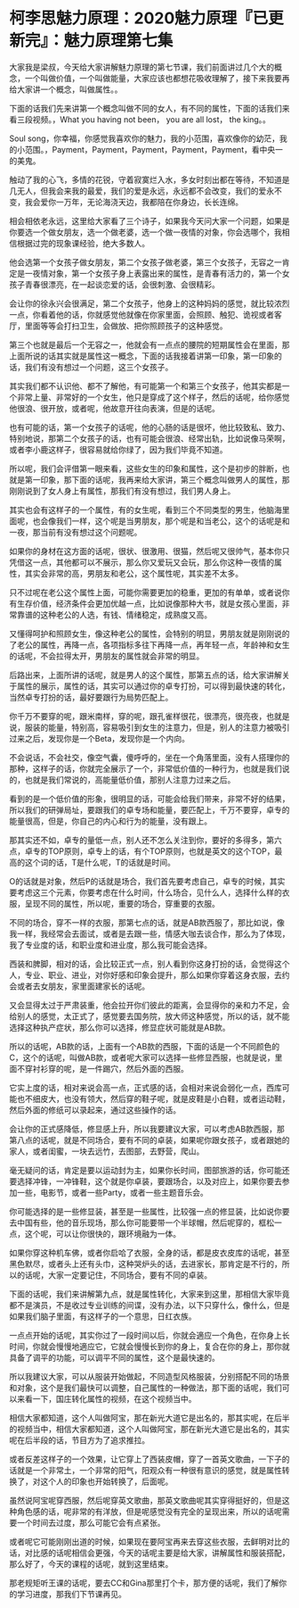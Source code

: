 # 柯李思魅力原理：2020魅力原理『已更新完』：魅力原理第七集

大家我是梁叔，今天给大家讲解魅力原理的第七节课，我们前面讲过几个大的概念，一个叫做价值，一个叫做能量，大家应该也都想花吸收理解了，接下来我要再给大家讲一个概念，叫做属性。。

下面的话我们先来讲第一个概念叫做不同的女人，有不同的属性，下面的话我们来看三段视频。，What you having not been， you are all lost， the king。。

Soul song，你幸福，你感觉我喜欢你的魅力，我的小范围，喜欢像你的幼茫，我的小范围。，Payment，Payment，Payment，Payment，Payment，看中央一的美鬼。

触动了我的心飞，多情的花锐，守着寂寞烂入水，多女时刻出都在等待，不知道是几无人，但我会来我的最爱，我们的爱是永远，永远都不会改变，我们的爱永不变，我会爱你一万年，无论海浇天边，我都陪在你身边，长长连绵。

相会相依老永远，这里给大家看了三个诗子，如果我今天问大家一个问题，如果是你要选一个做女朋友，选一个做老婆，选一个做一夜情的对象，你会选哪个，我相信根据过完的现象课经验，绝大多数人。

他会选第一个女孩子做女朋友，第二个女孩子做老婆，第三个女孩子，无容之一肯定是一夜情对象，第一个女孩子身上表露出来的属性，是青春有活力的，第一个女孩子青春很漂亮，在一起谈恋爱的话，会很刺激、会很精彩。

会让你的徐永兴会很满足，第二个女孩子，他身上的这种妈妈的感觉，就比较浓烈一点，你看着他的话，你就感觉他就像在你家里面，会照顾、触犯、诡视或者客厅，里面等等会打扫卫生，会做放、把你照顾孩子的这种感觉。

第三个也就是最后一个无容之一，他就会有一点点的腰院的短期属性会在里面，那上面所说的话其实就是属性这一概念，下面的话我接着讲第一印象，第一印象的话，我们有没有想过一个问题，这三个女孩子。

其实我们都不认识他、都不了解他，有可能第一个和第三个女孩子，他其实都是一个非常上量、非常好的一个女生，他只是穿成了这个样子，然后的话呢，给你感觉他很浪、很开放，或者呢，他故意开往向表演，但是的话呢。

也有可能的话，第一个女孩子的话呢，他的心肠的话是很坏，他比较致私、致力、特别地说，那第二个女孩子的话，也有可能会很浪、经常出轨，比如说像马荣啊，或者李小鹿这样子，很容易就给你绿了，因为我们毕竟不知道。

所以呢，我们会评借第一眼来看，这些女生的印象和属性，这个是初步的胖断，也就是第一印象，那下面的话呢，我再来给大家讲，第三个概念叫做男人的属性，那刚刚说到了女人身上有属性，那我们有没有想过，我们男人身上。

其实也会有这样子的一个属性，有的女生呢，看到三个不同类型的男生，他脑海里面呢，也会像我们一样，这个呢是当男朋友，那个呢是和当老公，这个的话呢是和一夜，那当前有没有想过这个问题呢。

如果你的身材在这方面的话呢，很状、很激用、很猫，然后呢又很帅气，基本你只凭借这一点，其他都可以不展示，那么你又爱玩又会玩，那么你这种一夜情的属性，其实会非常的高，男朋友和老公，这个属性呢，其实差不太多。

只不过呢在老公这个属性上面，可能你需要更加的稳重，更加的有单单，或者说你有生存价值，经济条件会更加优越一点，比如说像那种大书，就是女孩心里面，非常靠谱的这种老公的人选，有钱、情绪稳定，成熟度又高。

又懂得呵护和照顾女生，像这种老公的属性，会特别的明显，男朋友就是刚刚说的了老公的属性，再降一点，各项指标多往下再降一点，再年轻一点，年龄神和女生的话呢，不会拉得太开，男朋友的属性就会非常的明显。

后路出来，上面所讲的话呢，就是男人的这个属性，那第五点的话，给大家讲解关于属性的展示，属性的话，其实可以通过你的卓专打扮，可以得到最快速的转化，当然卓专打扮的话，最好要跟行为局势匹配上。

你千万不要穿的呢，跟米南样，穿的呢，跟孔雀样很花，很漂亮，很亮夜，也就是说，服装的能量，特别高，容易吸引到女生的注意力，但是，别人的注意力被吸引过来之后，发现你是一个Beta，发现你是一个内向。

不会说话，不会社交，像空气囊，傻呼呼的，坐在一个角落里面，没有人搭理你的那种，这样子的话，你就完全展示了一个，非常低价值的一种行为，也就是我们说的，也就是我们常说的，高能量低价值，那别人注意力过来之后。

看到的是一个低价值的形象，很明显的话，可能会给我们带来，非常不好的结果，所以我们的研弹局址，要跟我们的卓专场和能量，要匹配上，千万不要穿，卓专的能量很高，但是，你自己的内心和行为的能量，没有跟上。

那其实还不如，卓专的量低一点，别人还不怎么关注到你，要好的多得多，第六点，卓专的TOP原则，卓专上的话，有个TOP原则，也就是英文的这个TOP，最高的这个词的话，T是什么呢，T的话就是时间。

O的话就是对象，然后P的话就是场合，我们首先要考虑自己，卓专的时候，其实要考虑这三个元素，你要考虑在什么时间，什么场合，见什么人，选择什么样的衣服，呈现不同的属性，所以呢，重要的场合，穿重要的衣服。

不同的场合，穿不一样的衣服，那第七点的话，就是AB款西服了，那比如说，像我一样，我经常会去面试，或者是去跟一些，情感大咖去谈合作，那么为了体现，我了专业度的话，和职业度和进业度，那么我可能会选择。

西装和脾脚，相对的话，会比较正式一点，别人看到你这身打扮的话，会觉得这个人，专业、职业、进业，对你好感和印象会提升，那么如果你穿着这身衣服，去约会或者去女朋友，家里面建家长的话呢。

又会显得太过于严肃装重，他会拉开你们彼此的距离，会显得你的亲和力不足，会给别人的感觉，太正式了，感觉要去国务院，放大师这种感觉，所以的话，就不能选择这种执产症状，那么你可以选择，修显症状可能就是AB款。

所以的话呢，AB款的话，上面有一个AB款的西服，下面的话是一个不同颜色的C，这个的话呢，叫做AB款，或者呢大家可以选择一些修显西服，也就是说，里面不穿衬衫穿的呢，是一件踢穴，然后外面的西服。

它实上度的话，相对来说会高一点，正式感的话，会相对来说会弱化一点，西库可能也不细皮大，也没有领大，然后穿的鞋子呢，就是皮鞋是小白鞋，或者运动鞋，然后外面的修纸可以录起来，通过这些操作的话。

会让你的正式感降低，修显感上升，所以我要建议大家，可以考虑AB款西服，那第八点的话呢，就是不同场合，要有不同的卓装，如果呢你跟女孩子，或者跟她的家人，或者闺蜜，一块去远竹，去图部，去野营，爬山。

毫无疑问的话，肯定是要以运动封为主，如果你长时间，图部旅游的话，你可能还要选择冲锋，一冲锋鞋，这个就是你卓装，要跟场合，以及对应上，如果你要去参加一些，电影节，或者一些Party，或者一些主题音乐会。

你可能选择的是一些修显装，甚至是一些属性，比较强一点的修显装，比如说你要去中国有些，他的音乐现场，那么你可能要带一个半球帽，然后呢穿的，框松一点，这个呢，可以让你很快的，跟环境融为一体。

如果你穿这种机车佛，或者你启哈了衣服，全身的话，都是皮衣皮库的话呢，甚至黑色默尽，或者头上还有头巾，这种哭炉头的话，去进家长，那肯定是不行的，所以的话呢，大家一定要记住，不同场合，要有不同的卓装。

下面的话呢，我们来讲解第九点，就是属性转化，大家来到这里，那相信大家毕竟都不是演员，不是收过专业训练的间谍，没有办法，以下只穿什么，像什么，但是如果我们脑子里面，有这样子的一个意思，日红衣族。

一点点开始的话呢，其实你过了一段时间以后，你就会適应一个角色，在你身上长时间，你就会慢慢地適应它，它就会慢慢长到你的身上，复合在你的身上，那你就具备了调平的功能，可以调平不同的属性，这个是最快速的。

所以我建议大家，可以从服装开始做起，不同造型风格服装，分别搭配不同的场景和对象，这个是我们最快可以调整，自己属性的一种做法，那下面的话呢，我们可以来看一下，国庄转化属性的视频，在这个视频当中。

相信大家都知道，这个人叫做阿宝，那在新光大道它是出名的，那其实呢，在后半的视频当中，相信大家都知道，这个人叫做阿宝，那在新光大道它是出名的，其实呢在后半段的话，节目方为了追求推拉。

或者反差这样子的一个效果，让它穿上了西装皮帽，穿了一首英文歌曲，一下子的话就是一个非常土，一个非常的阳气，阳观众有一种很有意识的感觉，就是属性转换了，对这个人的印象也开始转换了，后面呢。

虽然说阿宝呢穿西服，然后呢穿英文歌曲，那英文歌曲呢其实穿得挺好的，但是这种角色感的话，呢非常的有洋放，但是呢感觉没有完全的呈现出来，所以的话呢需要一个时间去过度，那么可能它会有点紧张。

或者呢它可能刚刚出道的时候，如果现在要阿宝再来去穿这些衣服，去鲜明对比的话，对比感的话呢相信会更强，今天的话呢主要是给大家，讲解属性和服装搭配，那么好了，今天的课程的话呢，就到这里结束。

那老规矩听王课的话呢，要去CC和Gina那里打个卡，那方便的话呢，我们了解你的学习进度，那我们下节课再见。